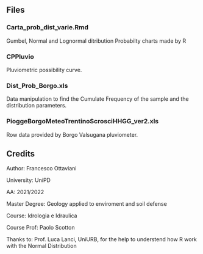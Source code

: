 ## Files
### Carta_prob_dist_varie.Rmd
Gumbel, Normal and Lognormal ditribution Probabilty charts made by R

### CPPluvio
Pluviometric possibility curve.

### Dist_Prob_Borgo.xls
Data manipulation to find the Cumulate Frequency of the sample and the distribution parameters. 

### PioggeBorgoMeteoTrentinoScrosciHHGG_ver2.xls
Row data provided by Borgo Valsugana pluviometer.

## Credits
Author: Francesco Ottaviani

University: UniPD

AA: 2021/2022

Master Degree: Geology applied to enviroment and soil defense

Course: Idrologia e Idraulica

Course Prof: Paolo Scotton

Thanks to: Prof. Luca Lanci, UniURB, for the help to understend how R work with the Normal Distribution
